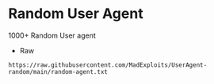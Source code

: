 # Random User Agent

1000+ Random User agent

* Raw
```
https://raw.githubusercontent.com/MadExploits/UserAgent-random/main/random-agent.txt
```

